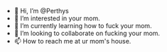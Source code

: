 - 👋 Hi, I’m @Perthys
- 👀 I’m interested in your mom.
- 🌱 I’m currently learning how to fuck your mom.
- 💞️ I’m looking to collaborate on fucking your mom.
- 📫 How to reach me at ur mom's house.

<!---
Perthys/Perthys is a ✨ special ✨ repository because its `README.md` (this file) appears on your GitHub profile.
You can click the Preview link to take a look at your changes.
--->
